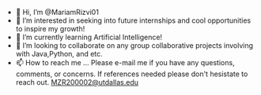 - 👋 Hi, I’m @MariamRizvi01
- 👀 I’m interested in seeking into future internships and cool opportunities to inspire my growth!
- 🌱 I’m currently learning Artificial Intelligence!
- 💞️ I’m looking to collaborate on any group collaborative projects involving with Java,Python, and etc.
- 📫 How to reach me ... Please e-mail me if you have any questions, comments, or concerns. If references needed please don't hesistate to reach out. MZR200002@utdallas.edu


<!---
MariamRizvi01/MariamRizvi01 is a ✨ special ✨ repository because its `README.md` (this file) appears on your GitHub profile.
You can click the Preview link to take a look at your changes.
--->

